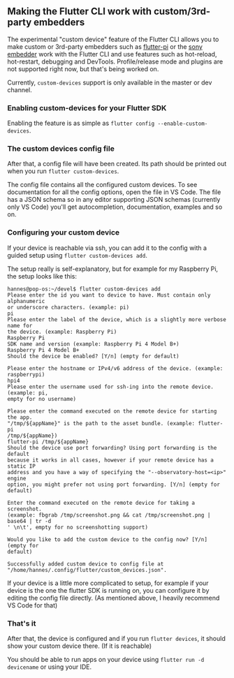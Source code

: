 ## Making the Flutter CLI work with custom/3rd-party embedders

The experimental "custom device" feature of the Flutter CLI allows you to make custom or 3rd-party embedders such as [flutter-pi](https://github.com/ardera/flutter-pi) or the [sony embedder](https://github.com/sony/flutter-embedded-linux) work with the Flutter CLI and use features such as hot-reload, hot-restart, debugging and DevTools. Profile/release mode and plugins are not supported right now, but that's being worked on.

Currently, `custom-devices` support is only available in the master or dev channel. 

### Enabling custom-devices for your Flutter SDK

Enabling the feature is as simple as `flutter config --enable-custom-devices`.

### The custom devices config file

After that, a config file will have been created. Its path should be printed out when you run `flutter custom-devices`.

The config file contains all the configured custom devices. To see documentation for all the config options, open the file in VS Code. The file has a JSON schema so in any editor supporting JSON schemas (currently only VS Code) you'll get autocompletion, documentation, examples and so on.

### Configuring your custom device

If your device is reachable via ssh, you can add it to the config with a guided setup using `flutter custom-devices add`.

The setup really is self-explanatory, but for example for my Raspberry Pi, the setup looks like this:
```
hannes@pop-os:~/devel$ flutter custom-devices add
Please enter the id you want to device to have. Must contain only alphanumeric
or underscore characters. (example: pi)
pi
Please enter the label of the device, which is a slightly more verbose name for
the device. (example: Raspberry Pi)
Raspberry Pi
SDK name and version (example: Raspberry Pi 4 Model B+)
Raspberry Pi 4 Model B+
Should the device be enabled? [Y/n] (empty for default)

Please enter the hostname or IPv4/v6 address of the device. (example:
raspberrypi)
hpi4
Please enter the username used for ssh-ing into the remote device. (example: pi,
empty for no username)
  
Please enter the command executed on the remote device for starting the app.
"/tmp/${appName}" is the path to the asset bundle. (example: flutter-pi
/tmp/${appName})
flutter-pi /tmp/${appName}
Should the device use port forwarding? Using port forwarding is the default
because it works in all cases, however if your remote device has a static IP
address and you have a way of specifying the "--observatory-host=<ip>" engine
option, you might prefer not using port forwarding. [Y/n] (empty for default)
 
Enter the command executed on the remote device for taking a screenshot.
(example: fbgrab /tmp/screenshot.png && cat /tmp/screenshot.png | base64 | tr -d
' \n\t', empty for no screenshotting support)

Would you like to add the custom device to the config now? [Y/n] (empty for
default)

Successfully added custom device to config file at
"/home/hannes/.config/flutter/custom_devices.json".
```

If your device is a little more complicated to setup, for example if your device is the one the flutter SDK is running on, you can configure it by editing the config file directly. (As mentioned above, I heavily recommend VS Code for that)

### That's it

After that, the device is configured and if you run `flutter devices`, it should show your custom device there. (If it is reachable)

You should be able to run apps on your device using `flutter run -d devicename` or using your IDE. 

